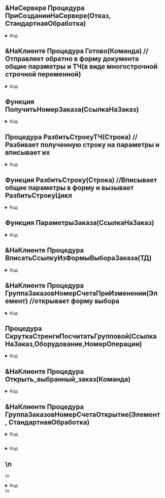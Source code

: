 ## &НаСервере Процедура ПриСозданииНаСервере(Отказ, СтандартнаяОбработка) 
 <details> 
   <summary> 
     Код  </summary>
   
	//заполнение формы предыдущими данными если раньше форма заполнялась
	Если Параметры.Ключ=0 тогда
		Строка=Параметры.ГрупповойРезерв;
		РазбитьСтроку(Строка);
	КонецЕсли;           
	Если Параметры.Свойство("ТолькоПросмотр") тогда
		Элементы.Группа6.ТолькоПросмотр = Параметры.ТолькоПросмотр;  
		Элементы.Готово.Видимость = не Элементы.Группа6.ТолькоПросмотр;
	КонецЕсли;
</details>

## &НаКлиенте Процедура Готово(Команда)   //Отправляет обратно в форму документа общие параметры и ТЧ(в виде многострочной строчной переменной) 

 <details> 
   <summary> 
     Код  </summary>
                          
	Если ГруппаЗаказов.Количество() тогда
		СтрокиБылиУдалены = Ложь;
		Для каждого СтрТч из ГруппаЗаказов.НайтиСтроки(Новый структура("НомерСчета","")) Цикл
			ГруппаЗаказов.Удалить(СтрТч);
			СтрокиБылиУдалены = истина;
		КонецЦикла;                    
		Если СтрокиБылиУдалены тогда
			Готово(неопределено);
		Иначе
			Итог=Новый структура;  
			Итог.Вставить("Маркоразмер",Маркоразмер);
			Итог.Вставить("НаименованиеОборудования",НаименованиеОборудования);
			Итог.Вставить("Сечение",Сечение);
			Итог.Вставить("НомерОперации",ГруппаЗаказов[0].НомерОперации);
			Итог.Вставить("НомерСчета",	  ГруппаЗаказов[0].НомерСчета);	   
			Итог.Вставить("СсылкаНаЗаказ",ГруппаЗаказов[0].СсылкаНаЗаказ);	   
			
			Итог.Вставить("ВидОперации",ВидОперации);
			Итог.Вставить("КоэффициентЗагруженностиОборудования",ГруппаЗаказов[0].КоэффициентЗагруженностиОборудованияИтоговый);		
			Итератор=0;
			ГрупповойРезерв="";
			Для каждого строка из ГруппаЗаказов цикл					
				Итератор=Итератор+1;		
				Текст=Строка(Итератор)+"#"+ПолучитьНомерЗаказа(Строка.СсылкаНаЗаказ)+
				"ab"+Строка(Строка.Оборудование)+
				"bc"+Строка(Строка.ДлинаЗаказа)+
				"cd"+Строка(Строка.ОбщееВремяНаЭтапе)+
				"de"+Строка(Строка.ВремяНеЗависящееОтДлиныЗаказа)+
				"ef"+Строка(Строка.КоэффициентЗагруженностиОборудования)+
				"fg"+Строка(Строка.КоэффициентЗагруженностиОборудованияИтоговый)+
				"gh"+Строка(Строка.НомерОперации)+
				"hj"+строка(Строка.ПустоеВремяНаЭтапе);
				
				Если Итератор=1 тогда 
					ГрупповойРезерв=Текст;   
				ИначеЕсли Итератор>1 тогда
					ГрупповойРезерв=ГрупповойРезерв+Символы.ПС+Текст;
				КонецЕсли;
			КонецЦикла;  
			Итог.Вставить("ГрупповойРезерв",ГрупповойРезерв);						 
			Закрыть(Итог);
		КонецЕсли;
	иначе
		Закрыть(неопределено);
	КонецЕсли; 

</details>    

## Функция ПолучитьНомерЗаказа(СсылкаНаЗаказ)
 <details> 
   <summary> 
     Код  </summary>
   
   	Возврат СсылкаНаЗаказ.Номер;
</details>    

## Процедура РазбитьСтрокуТЧ(Строка)       //Разбивает полученную строку на параметры и вписывает их
 <details> 
   <summary> 
     Код  </summary>
   


НоваяЗапись=ЭтаФорма.ГруппаЗаказов.Добавить();  
Вхождение0=Найти(Строка,"#");	  //номер строки     //переделать, черновой вариант(работает)
Вхождение1=Найти(Строка,"ab");    
Вхождение2=Найти(Строка,"bc");
Вхождение3=Найти(Строка,"cd");
Вхождение4=Найти(Строка,"de");
Вхождение5=Найти(Строка,"ef");
Вхождение6=Найти(Строка,"fg"); 
Вхождение7=Найти(Строка, "gh"); 
Вхождение8=Найти(Строка, "hj");
Вхождение9=Найти(Строка, Символы.ПС);                      
//Берем тут Общее оборудование т.к. групповая выработка и так предполагает одинаковое оборудование
НоваяЗапись.Оборудование=ЭтаФорма.НаименованиеОборудования;//Справочники.НоменклатураОборудований.НайтиПоНаименованию(Сред(Строка,Вхождение1+2,Вхождение2-1-Вхождение1-1));         
НомерЗаказа=Сред(Строка,Вхождение0+1,Вхождение1-1-Вхождение0);  
НоваяЗапись.НомерСчета = ?(СтрНайти(НомерЗаказа,"/")>0,НомерЗаказа,Документы.ЗаказыВПроизводство.НайтиПоНомеру(НомерЗаказа).НомерСчета);	
НоваяЗапись.СсылкаНаЗаказ = Документы.ЗаказыВПроизводство.НайтиПоНомеру(НомерЗаказа);
НоваяЗапись.ДлинаЗаказа=Сред(Строка,Вхождение2+2,Вхождение3-1-Вхождение2-1);
НоваяЗапись.ОбщееВремяНаЭтапе=Сред(Строка,Вхождение3+2,Вхождение4-1-Вхождение3-1);
НоваяЗапись.ВремяНеЗависящееОтДлиныЗаказа=Сред(Строка,Вхождение4+2,Вхождение5-1-Вхождение4-1);
НоваяЗапись.КоэффициентЗагруженностиОборудования=Сред(Строка,Вхождение5+2,Вхождение6-1-Вхождение5-1);
НоваяЗапись.КоэффициентЗагруженностиОборудованияИтоговый=Сред(Строка,Вхождение6+2,Вхождение7-1-Вхождение6-1);
//НоваяЗапись.НомерОперации=Сред(Строка,Вхождение7+2,1); //01,10
НоваяЗапись.НомерОперации=Сред(Строка,Вхождение7+2,Вхождение8-1-Вхождение7-1);   //+01,10
НоваяЗапись.ПустоеВремяНаЭтапе=Сред(Строка,Вхождение8+2);                        //+01,10

</details>

## Функция РазбитьСтроку(Строка)    //Вписывает общие параметры в форму и вызывает РазбитьСтрокуЦикл 


 <details> 
   <summary> 
     Код  </summary>
   
	ЭтаФорма.ВидОперации=Параметры.ВидОперации;
	ЭтаФорма.МаркоРазмер=Параметры.МаркоРазмер;
	ЭтаФорма.Сечение=Параметры.Сечение;
	ЭтаФорма.НаименованиеОборудования=Параметры.НаименованиеОборудования;	
	Итератор=1;
	Пока не СтрПолучитьСтроку(Строка,итератор)="" цикл    
		СтрокаИтератор=СтрПолучитьСтроку(Строка,Итератор);
		РазбитьСтрокуТЧ(СтрокаИтератор);
		Итератор=Итератор+1;				
	КонецЦикла;
 </details> 



## Функция ПараметрыЗаказа(СсылкаНаЗаказ)

 <details> 
   <summary> 
     Код  </summary>
   
   
	Заказ=СсылкаНаЗаказ;
	ПараметрыЗаказа=Новый структура;
	ПараметрыЗаказа.Вставить("Диаметр",Заказ.ДиаметрПроволоки);
	ПараметрыЗаказа.Вставить("КолвоКМпоЗаказу",Заказ.КоличествоКилометровПоЗаказу); //Кол-во км по заказу или кол-во км в производство?
	ПараметрыЗаказа.Вставить("КолвоКМвПроизводство",Заказ.КоличествоКилометровВПроизводство); 	
	Возврат ПараметрыЗаказа;	
</details> 

## &НаКлиенте Процедура ВписатьСсылкуИзФормыВыбораЗаказа(ТД)

 <details> 
   <summary> 
     Код  </summary>

	
	ФормаВыбораЗаказа = ПолучитьФорму("Документ.Выработка.Форма.ФормаВыбораЗаказа", Новый Структура("Счет",ТД.НомерСчета));
	ТД.СсылкаНаЗаказ=ФормаВыбораЗаказа.ОткрытьМодально(); 
	
	
</details>

## &НаКлиенте Процедура ГруппаЗаказовНомерСчетаПриИзменении(Элемент)      //открывает форму выбора 

 <details> 
   <summary> 
     Код  </summary>

	СтандартнаяОбработка=Ложь;      
	ФРМ = ФормированиеРабочихМассивов;
	ТД=ТекущийЭлемент.ТекущиеДанные;		
	
	
	ВписатьСсылкуИзФормыВыбораЗаказа(ТД);	
	Если ЗначениеЗаполнено(ТД.СсылкаНаЗаказ) тогда
		ПараметрыФормы = Новый Структура;   
		ПараметрыФормы.Вставить("СсылкаНаЗаказ",ТД.СсылкаНаЗаказ);     

		Форма = ПолучитьФорму("Документ.Выработка.Форма.ФормаВыбораЭтапа", ПараметрыФормы);
		РезультатФормы=Форма.ОткрытьМодально();         
		
		Если РезультатФормы=Неопределено тогда     
			Сообщить("Похоже Вы закрыли форму!");
		Иначе
			ПараметрыЗаказа=ПараметрыЗаказа(ТД.СсылкаНаЗаказ);
			//если не заполнены то происходит первичное заполнение общих данных ПО ПЕРВОЙ ВВЕДЕННОЙ СТРОКЕ
			Если ЭтаФорма.Сечение="" и ЭтаФорма.НаименованиеОборудования.Пустая() и ЭтаФорма.ВидОперации.Пустая() или Элемент.Родитель.ТекущаяСтрока = 0 тогда       				
				ЭтаФорма.Сечение					= РезультатФормы.Сечение;
				ЭтаФорма.НаименованиеОборудования	= РезультатФормы.Оборудование;	
				ЭтаФорма.МаркоРазмер				= ПараметрыЗаказа.Диаметр;
				ЭтаФорма.ВидОперации				= РезультатФормы.ВидОперации;
			КонецЕсли;     
			ТД.НомерОперации=РезультатФормы.НомерОперации;
			ТД.Оборудование=РезультатФормы.Оборудование;
			НомерСчетаГрупповой=Строка(ТД.НомерСчета)+"Групповой";
			//+01,10 
			Если Строка(ЭтаФорма.ВидОперации) = "Скрутка ТПЖ" тогда
				ПараметрыДляСкруткиТПЖ=новый структура;
				ПараметрыДляСкруткиТПЖ.Вставить("ОбщееПустоеВремя",0);
				ПараметрыДляСкруткиТПЖ.Вставить("ПустоеВремяВсехЗаказовКромеПервого",0);					
			КонецЕсли;
			//-	       
			Если Строка(ЭтаФорма.ВидОперации) = "Скрутка стренги" тогда 
				СкруткаСтренгиПосчитатьГрупповой(ТД.СсылкаНаЗаказ,ТД.Оборудование,ТД.НомерОперации);
			Иначе
				ПараметрыКоэф= ФРМ.РасчетКоэФЗагрОборуд(Истина,ЭтаФорма.ВидОперации,ТД.Оборудование,ТД.НомерОперации,неопределено,ТД.СсылкаНаЗаказ);
				ТД.ДлинаЗаказа = ПараметрыЗаказа.КолвоКМпоЗаказу;                                                                       
				ЗаполнитьЗначенияСвойств(ТД,ПараметрыКоэф);
				
				
				// находим большее значение из всех имеющихся и присваиваем его остальным как Итоговый                                      //
				КоэффициентЗагруженностиОборудованияИтоговый=0;	                               									 		   //
				//+01,10
				Для каждого Строка из ГруппаЗаказов цикл                                         							   	       	  
					Если Строка(ЭтаФорма.ВидОперации) = "Скрутка ТПЖ" тогда							                                  
						ПараметрыДляСкруткиТПЖ.ОбщееПустоеВремя = ПараметрыДляСкруткиТПЖ.ОбщееПустоеВремя+строка.ПустоеВремяНаЭтапе;                                                                            				
						Если КоэффициентЗагруженностиОборудованияИтоговый>0 тогда
							ПараметрыДляСкруткиТПЖ.ПустоеВремяВсехЗаказовКромеПервого = ПараметрыДляСкруткиТПЖ.ПустоеВремяВсехЗаказовКромеПервого+строка.ПустоеВремяНаЭтапе;																																										
							ПараметрыКоэф 								= ФРМ.РасчетКоэФЗагрОборуд(Истина,ЭтаФорма.ВидОперации,ТД.Оборудование,ГруппаЗаказов[0].НомерОперации,ПараметрыДляСкруткиТПЖ,ТД.СсылкаНаЗаказ);
							КоэффициентЗагруженностиОборудования		= ПараметрыКоэф.КоэффициентЗагруженностиОборудования;   
							Строка.КоэффициентЗагруженностиОборудования = КоэффициентЗагруженностиОборудования;						
						КонецЕсли;  					
						КоэффициентЗагруженностиОборудованияИтоговый	= Строка.КоэффициентЗагруженностиОборудования;
						КоэффициентЗагруженностиОборудования			= КоэффициентЗагруженностиОборудованияИтоговый;
					иначе	
						Если Строка.КоэффициентЗагруженностиОборудования > КоэффициентЗагруженностиОборудованияИтоговый тогда     		     
							КоэффициентЗагруженностиОборудованияИтоговый = Строка.КоэффициентЗагруженностиОборудования;	                    
						КонецЕсли; 
					КонецЕсли;						
				КонецЦикла;                                                                                                                     
				Для каждого Строка из ГруппаЗаказов цикл    
					Строка.КоэффициентЗагруженностиОборудованияИтоговый = КоэффициентЗагруженностиОборудованияИтоговый;	   	                    				
					Если строка(ЭтаФорма.ВидОперации) = "Скрутка ТПЖ" тогда
						Строка.КоэффициентЗагруженностиОборудования = КоэффициентЗагруженностиОборудованияИтоговый;	   	                    				
					КонецЕсли;
				КонецЦикла;    				
			КонецЕсли;   
		КонецЕсли;

	Иначе
		Сообщить("Вы вписали номер счета, который отсутсвует в заказах на производство!");
	КонецЕсли;   
</details>


##    Процедура СкруткаСтренгиПосчитатьГрупповой(СсылкаНаЗаказ,Оборудование,НомерОперации)       


 <details> 
   <summary> 
     Код  </summary>
	ФРМ = ФормированиеРабочихМассивов;
	ОбщееЧистоеВремя = 0;
	ОбщееВремяСмены  = 0;
	ВремяПодготовки  = 0;  
	Для каждого Строка из ГруппаЗаказов цикл  
		Времена = ФРМ.РасчетКоэФЗагрОборуд_Стренга(СсылкаНаЗаказ.ПолучитьОбъект(),НомерОперации,Истина);	
		ОбщееВремяСмены=ОбщееВремяСмены+Времена.ВремяСмены;
		ОбщееЧистоеВремя=ОбщееЧистоеВремя+Времена.ЧистоеВремя; 
		Строка.КоэффициентЗагруженностиОборудования=Времена.КоэффициентЗагруженностиОборудования;
		
		Если Строка=ГруппаЗаказов[0] тогда
			ВремяПодготовки=Времена.ВремяПодготовки;
			Продолжить;
		КонецЕсли;     
		
	КонецЦикла;
	Для каждого Строка из ГруппаЗаказов цикл
		Строка.КоэффициентЗагруженностиОборудованияИтоговый = ОбщееЧистоеВремя/(ОбщееВремяСмены+ОбщееЧистоеВремя+ВремяПодготовки);
	КонецЦикла;
	
// для 4 машины стренги


</details>

## &НаКлиенте Процедура Открыть_выбранный_заказ(Команда)

 <details> 
   <summary> 
     Код  </summary>

	ТекДанные= новый структура;            
  	ТекДанные.Вставить("СсылкаНаЗаказ",ТекущийЭлемент.ТекущиеДанные.СсылкаНаЗаказ);
  	ФормаПараметр = Новый Структура("Ключ",ТекДанные.СсылкаНаЗаказ);
	Форма = ПолучитьФорму("Документ.ЗаказыВПроизводство.Форма.ФормаДокумента", ФормаПараметр).ОткрытьМодально();
</details>

## &НаКлиенте Процедура ГруппаЗаказовНомерСчетаОткрытие(Элемент, СтандартнаяОбработка)

 <details> 
   <summary> 
     Код  </summary>

	СтандартнаяОбработка=Ложь;
	ГруппаЗаказовНомерСчетаПриИзменении(Элемент);
	
</details>



## 
 <details> <summary> Код  </summary>
 </details>

 ## \n
 \n<details> <summary> Код  </summary>\n
 \n</details>\n


